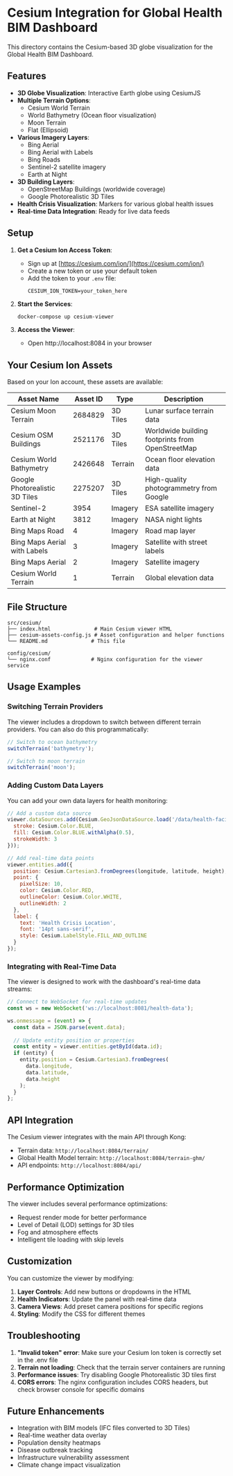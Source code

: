 # Cesium Integration for Global Health BIM Dashboard

This directory contains the Cesium-based 3D globe visualization for the Global Health BIM Dashboard.

## Features

- **3D Globe Visualization**: Interactive Earth globe using CesiumJS
- **Multiple Terrain Options**: 
  - Cesium World Terrain
  - World Bathymetry (Ocean floor visualization)
  - Moon Terrain
  - Flat (Ellipsoid)
- **Various Imagery Layers**:
  - Bing Aerial
  - Bing Aerial with Labels
  - Bing Roads
  - Sentinel-2 satellite imagery
  - Earth at Night
- **3D Building Layers**:
  - OpenStreetMap Buildings (worldwide coverage)
  - Google Photorealistic 3D Tiles
- **Health Crisis Visualization**: Markers for various global health issues
- **Real-time Data Integration**: Ready for live data feeds

## Setup

1. **Get a Cesium Ion Access Token**:
   - Sign up at [https://cesium.com/ion/](https://cesium.com/ion/)
   - Create a new token or use your default token
   - Add the token to your `.env` file:
     ```
     CESIUM_ION_TOKEN=your_token_here
     ```

2. **Start the Services**:
   ```bash
   docker-compose up cesium-viewer
   ```

3. **Access the Viewer**:
   - Open http://localhost:8084 in your browser

## Your Cesium Ion Assets

Based on your Ion account, these assets are available:

| Asset Name | Asset ID | Type | Description |
|------------|----------|------|-------------|
| Cesium Moon Terrain | 2684829 | 3D Tiles | Lunar surface terrain data |
| Cesium OSM Buildings | 2521176 | 3D Tiles | Worldwide building footprints from OpenStreetMap |
| Cesium World Bathymetry | 2426648 | Terrain | Ocean floor elevation data |
| Google Photorealistic 3D Tiles | 2275207 | 3D Tiles | High-quality photogrammetry from Google |
| Sentinel-2 | 3954 | Imagery | ESA satellite imagery |
| Earth at Night | 3812 | Imagery | NASA night lights |
| Bing Maps Road | 4 | Imagery | Road map layer |
| Bing Maps Aerial with Labels | 3 | Imagery | Satellite with street labels |
| Bing Maps Aerial | 2 | Imagery | Satellite imagery |
| Cesium World Terrain | 1 | Terrain | Global elevation data |

## File Structure

```
src/cesium/
├── index.html              # Main Cesium viewer HTML
├── cesium-assets-config.js # Asset configuration and helper functions
└── README.md              # This file

config/cesium/
└── nginx.conf             # Nginx configuration for the viewer service
```

## Usage Examples

### Switching Terrain Providers

The viewer includes a dropdown to switch between different terrain providers. You can also do this programmatically:

```javascript
// Switch to ocean bathymetry
switchTerrain('bathymetry');

// Switch to moon terrain
switchTerrain('moon');
```

### Adding Custom Data Layers

You can add your own data layers for health monitoring:

```javascript
// Add a custom data source
viewer.dataSources.add(Cesium.GeoJsonDataSource.load('/data/health-facilities.geojson', {
  stroke: Cesium.Color.BLUE,
  fill: Cesium.Color.BLUE.withAlpha(0.5),
  strokeWidth: 3
}));

// Add real-time data points
viewer.entities.add({
  position: Cesium.Cartesian3.fromDegrees(longitude, latitude, height),
  point: {
    pixelSize: 10,
    color: Cesium.Color.RED,
    outlineColor: Cesium.Color.WHITE,
    outlineWidth: 2
  },
  label: {
    text: 'Health Crisis Location',
    font: '14pt sans-serif',
    style: Cesium.LabelStyle.FILL_AND_OUTLINE
  }
});
```

### Integrating with Real-Time Data

The viewer is designed to work with the dashboard's real-time data streams:

```javascript
// Connect to WebSocket for real-time updates
const ws = new WebSocket('ws://localhost:8081/health-data');

ws.onmessage = (event) => {
  const data = JSON.parse(event.data);
  
  // Update entity position or properties
  const entity = viewer.entities.getById(data.id);
  if (entity) {
    entity.position = Cesium.Cartesian3.fromDegrees(
      data.longitude, 
      data.latitude, 
      data.height
    );
  }
};
```

## API Integration

The Cesium viewer integrates with the main API through Kong:

- Terrain data: `http://localhost:8084/terrain/`
- Global Health Model terrain: `http://localhost:8084/terrain-ghm/`
- API endpoints: `http://localhost:8084/api/`

## Performance Optimization

The viewer includes several performance optimizations:

- Request render mode for better performance
- Level of Detail (LOD) settings for 3D tiles
- Fog and atmosphere effects
- Intelligent tile loading with skip levels

## Customization

You can customize the viewer by modifying:

1. **Layer Controls**: Add new buttons or dropdowns in the HTML
2. **Health Indicators**: Update the panel with real-time data
3. **Camera Views**: Add preset camera positions for specific regions
4. **Styling**: Modify the CSS for different themes

## Troubleshooting

1. **"Invalid token" error**: Make sure your Cesium Ion token is correctly set in the .env file
2. **Terrain not loading**: Check that the terrain server containers are running
3. **Performance issues**: Try disabling Google Photorealistic 3D tiles first
4. **CORS errors**: The nginx configuration includes CORS headers, but check browser console for specific domains

## Future Enhancements

- Integration with BIM models (IFC files converted to 3D Tiles)
- Real-time weather data overlay
- Population density heatmaps
- Disease outbreak tracking
- Infrastructure vulnerability assessment
- Climate change impact visualization

